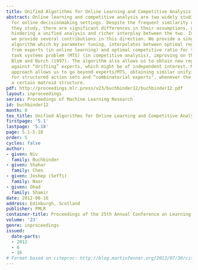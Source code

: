 ```yaml
---
title: Unified Algorithms for Online Learning and Competitive Analysis
abstract: Online learning and competitive analysis are two widely studied frameworks
  for online decisionmaking settings. Despite the frequent similarity of the problems
  they study, there are significant differences in their assumptions, goals and techniques,
  hindering a unified analysis and richer interplay between the two. In this paper,
  we provide several contributions in this direction. We provide a single unified
  algorithm which by parameter tuning, interpolates between optimal regret for learning
  from experts (in online learning) and optimal competitive ratio for the metrical
  task systems problem (MTS) (in competitive analysis), improving on the results of
  Blum and Burch (1997). The algorithm also allows us to obtain new regret bounds
  against “drifting” experts, which might be of independent interest. Moreover, our
  approach allows us to go beyond experts/MTS, obtaining similar unifying results
  for structured action sets and “combinatorial experts", whenever the setting has
  a certain matroid structure.
pdf: http://proceedings.mlr.press/v23/buchbinder12/buchbinder12.pdf
layout: inproceedings
series: Proceedings of Machine Learning Research
id: buchbinder12
month: 0
tex_title: Unified Algorithms for Online Learning and Competitive Analysis
firstpage: '5.1'
lastpage: '5.18'
page: 5.1-5.18
order: 5
cycles: false
author:
- given: Niv
  family: Buchbinder
- given: Shahar
  family: Chen
- given: Joshep (Seffi)
  family: Naor
- given: Ohad
  family: Shamir
date: 2012-06-16
address: Edinburgh, Scotland
publisher: PMLR
container-title: Proceedings of the 25th Annual Conference on Learning Theory
volume: '23'
genre: inproceedings
issued:
  date-parts:
  - 2012
  - 6
  - 16
# Format based on citeproc: http://blog.martinfenner.org/2013/07/30/citeproc-yaml-for-bibliographies/
---
```

